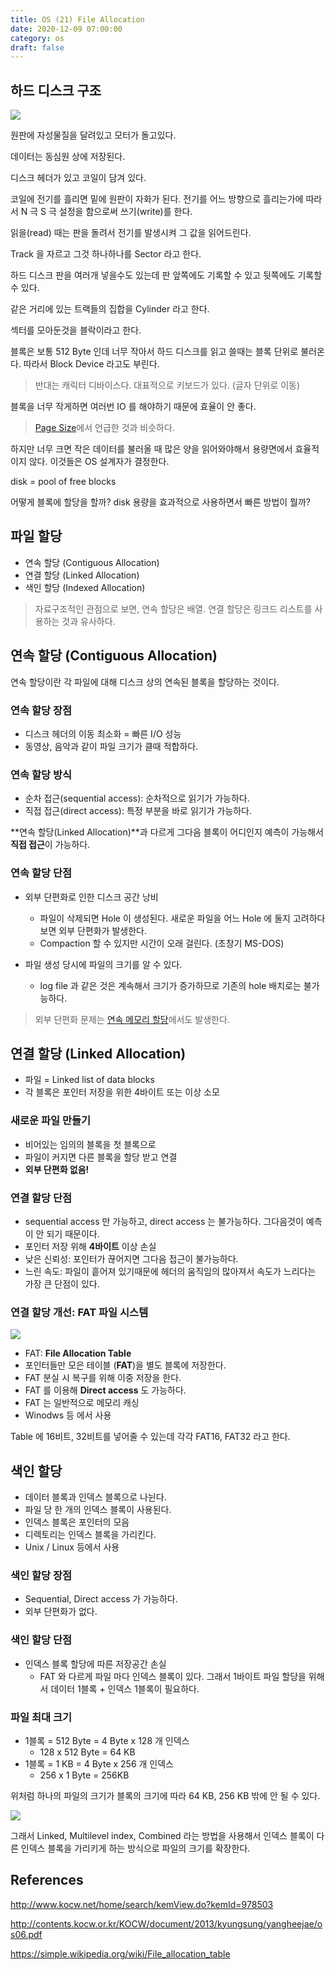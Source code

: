 ```yaml
---
title: OS (21) File Allocation
date: 2020-12-09 07:00:00
category: os
draft: false
---
```


## 하드 디스크 구조

![](./images/2020-12-09-hard-disk.png)

원판에 자성물질을 달려있고 모터가 돌고있다.

데이터는 동심원 상에 저장된다.

디스크 헤더가 있고 코일이 담겨 있다.

코일에 전기를 흘리면 밑에 원판이 자화가 된다. 전기를 어느 방향으로 흘리는가에 따라서 N 극 S 극 설정을 함으로써 쓰기(write)를 한다.

읽을(read) 때는 판을 돌려서 전기를 발생시켜 그 값을 읽어드린다.

Track 을 자르고 그것 하나하나를 Sector 라고 한다.

하드 디스크 판을 여러개 넣을수도 있는데 판 앞쪽에도 기록할 수 있고 뒷쪽에도 기록할 수 있다.

같은 거리에 있는 트랙들의 집합을 Cylinder 라고 한다.

섹터를 모아둔것을 블락이라고 한다.

블록은 보통 512 Byte 인데 너무 작아서 하드 디스크를 읽고 쓸때는 블록 단위로 불러온다. 따라서 Block Device 라고도 부린다.

> 반대는 캐릭터 디바이스다. 대표적으로 키보드가 있다. (글자 단위로 이동)

블록을 너무 작게하면 여러번 IO 를 해야하기 때문에 효율이 안 좋다.

> [Page Size](</os/os-(20)-page-size/>)에서 언급한 것과 비슷하다.

하지만 너무 크면 작은 데이터를 불러올 때 많은 양을 읽어와야해서 용량면에서 효율적이지 않다. 이것들은 OS 설계자가 결정한다.

disk = pool of free blocks

어떻게 블록에 할당을 할까? disk 용량을 효과적으로 사용하면서 빠른 방법이 뭘까?

## 파일 할당

- 연속 할당 (Contiguous Allocation)
- 연결 할당 (Linked Allocation)
- 색인 할당 (Indexed Allocation)

> 자료구조적인 관점으로 보면, 연속 할당은 배열. 연결 할당은 링크드 리스트를 사용하는 것과 유사하다.

## 연속 할당 (Contiguous Allocation)

연속 할당이란 각 파일에 대해 디스크 상의 연속된 블록을 할당하는 것이다.

### 연속 할당 장점

- 디스크 헤더의 이동 최소화 = 빠른 I/O 성능
- 동영상, 음악과 같이 파일 크기가 클때 적합하다.

### 연속 할당 방식

- 순차 접근(sequential access): 순차적으로 읽기가 가능하다.
- 직접 접근(direct access): 특정 부분을 바로 읽기가 가능하다.

**연속 할당(Linked Allocation)**과 다르게 그다음 블록이 어디인지 예측이 가능해서 **직접 접근**이 가능하다.

### 연속 할당 단점

- 외부 단편화로 인한 디스크 공간 낭비

  - 파일이 삭제되면 Hole 이 생성된다. 새로운 파일을 어느 Hole 에 둘지 고려하다보면 외부 단편화가 발생한다.
  - Compaction 할 수 있지만 시간이 오래 걸린다. (초창기 MS-DOS)

- 파일 생성 당시에 파일의 크기를 알 수 있다.
  - log file 과 같은 것은 계속해서 크기가 증가하므로 기존의 hole 배치로는 불가능하다.

> 외부 단편화 문제는 [연속 메모리 할당](</os/os-(16)-memory-allocation/>)에서도 발생한다.

## 연결 할당 (Linked Allocation)

- 파일 = Linked list of data blocks
- 각 블록은 포인터 저장을 위한 4바이트 또는 이상 소모

### 새로운 파일 만들기

- 비어있는 임의의 블록을 첫 블록으로
- 파일이 커지면 다른 블록을 할당 받고 연결
- **외부 단편화 없음!**

### 연결 할당 단점

- sequential access 만 가능하고, direct access 는 불가능하다. 그다음것이 예측이 안 되기 때문이다.
- 포인터 저장 위해 **4바이트** 이상 손실
- 낮은 신뢰성: 포인터가 끊어지면 그다음 접근이 불가능하다.
- 느린 속도: 파일이 흩어져 있기때문에 헤더의 움직임의 많아져서 속도가 느리다는 가장 큰 단점이 있다.

### 연결 할당 개선: FAT 파일 시스템

![](./images/2020-12-09-fat.png)

- FAT: **File Allocation Table**
- 포인터들만 모은 테이블 (**FAT**)을 별도 블록에 저장한다.
- FAT 분실 시 복구를 위해 이중 저장을 한다.
- FAT 를 이용해 **Direct access** 도 가능하다.
- FAT 는 일반적으로 메모리 캐싱
- Winodws 등 에서 사용

Table 에 16비트, 32비트를 넣어줄 수 있는데 각각 FAT16, FAT32 라고 한다.

## 색인 할당

- 데이터 블록과 인덱스 블록으로 나뉜다.
- 파일 당 한 개의 인덱스 블록이 사용된다.
- 인덱스 블록은 포인터의 모음
- 디렉토리는 인덱스 블록을 가리킨다.
- Unix / Linux 등에서 사용

### 색인 할당 장점

- Sequential, Direct access 가 가능하다.
- 외부 단편화가 없다.

### 색인 할당 단점

- 인덱스 블록 할당에 따른 저장공간 손실
  - FAT 와 다르게 파일 마다 인덱스 블록이 있다. 그래서 1바이트 파일 할당을 위해서 데이터 1블록 + 인덱스 1블록이 필요하다.

### 파일 최대 크기

- 1블록 = 512 Byte = 4 Byte x 128 개 인덱스
  - 128 x 512 Byte = 64 KB
- 1블록 = 1 KB = 4 Byte x 256 개 인덱스
  - 256 x 1 Byte = 256KB

위처럼 하나의 파일의 크기가 블록의 크기에 따라 64 KB, 256 KB 밖에 안 될 수 있다.

![](./images/2020-12-09-index-block.png)

그래서 Linked, Multilevel index, Combined 라는 방법을 사용해서 인덱스 블록이 다른 인덱스 블록을 가리키게 하는 방식으로 파일의 크기를 확장한다.

## References

http://www.kocw.net/home/search/kemView.do?kemId=978503

http://contents.kocw.or.kr/KOCW/document/2013/kyungsung/yangheejae/os06.pdf

https://simple.wikipedia.org/wiki/File_allocation_table
